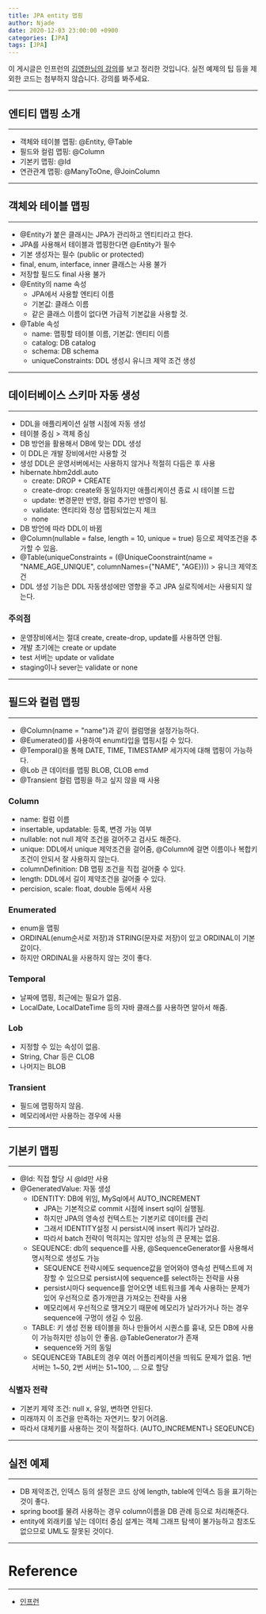 ```yaml
---
title: JPA entity 맵핑
author: Njade
date: 2020-12-03 23:00:00 +0900
categories: [JPA]
tags: [JPA]
---
```


이 게시글은 인프런의 [김영한님의 강의](https://www.inflearn.com/course/ORM-JPA-Basic)를 보고 정리한 것입니다.
실전 예제의 팁 등을 제외한 코드는 첨부하지 않습니다. 강의를 봐주세요.

---

## 엔티티 맵핑 소개
---
* 객체와 테이블 맵핑: @Entity, @Table
* 필드와 컬럼 맵핑: @Column
* 기본키 맵핑: @Id
* 연관관계 맵핑: @ManyToOne, @JoinColumn

---

## 객체와 테이블 맵핑
---
* @Entity가 붙은 클래시는 JPA가 관리하고 엔티티라고 한다.
* JPA를 사용해서 테이블과 맵핑한다면 @Entity가 필수
* 기본 생성자는 필수 (public or protected)
* final, enum, interface, inner 클래스는 사용 불가
* 저장할 필드도 final 사용 불가
* @Entity의 name 속성
    * JPA에서 사용할 엔티티 이름
    * 기본값: 클래스 이름
    * 같은 클래스 이름이 없다면 가급적 기본값을 사용할 것.
* @Table 속성
    * name: 맵핑할 테이블 이름, 기본값: 엔티티 이름
    * catalog: DB catalog
    * schema: DB schema
    * uniqueConstraints: DDL 생성시 유니크 제약 조건 생성

---

## 데이터베이스 스키마 자동 생성
---
* DDL을 애플리케이션 실행 시점에 자동 생성
* 테이블 중심 > 객체 중심
* DB 방언을 활용해서 DB에 맞는 DDL 생성
* 이 DDL은 개발 장비에서만 사용할 것
* 생성 DDL은 운영서버에서는 사용하지 않거나 적절히 다듬은 후 사용
* hibernate.hbm2ddl.auto
    * create: DROP + CREATE
    * create-drop: create와 동일하지만 애플리케이션 종료 시 테이블 드랍
    * update: 변경문만 반영, 컬럼 추가만 반영이 됨.
    * validate: 엔티티와 정상 맵핑되었는지 체크
    * none
* DB 방언에 따라 DDL이 바뀜
* @Column(nullable = false, length = 10, unique = true) 등으로 제약조건을 추가할 수 있음.
* @Table(uniqueConstraints = (@UniqueCoonstraint(name = "NAME_AGE_UNIQUE", columnNames={"NAME", "AGE}))) > 유니크 제약조건
* DDL 생성 기능은 DDL 자동생성에만 영향을 주고 JPA 실로직에서는 사용되지 않는다.
### 주의점
* 운영장비에서는 절대 create, create-drop, update를 사용하면 안됨.
* 개발 초기에는 create or update
* test 서버는 update or validate
* staging이나 sever는 validate or none

---

## 필드와 컬럼 맵핑
---
* @Column(name = "name")과 같이 컬럼명을 설정가능하다.
* @Eumerated()를 사용하여 enum타입을 맵핑시킬 수 있다.
* @Temporal()을 통해 DATE, TIME, TIMESTAMP 세가지에 대해 맵핑이 가능하다.
* @Lob 큰 데이터를 맵핑 BLOB, CLOB emd
* @Transient 컬럼 맵핑을 하고 싶지 않을 때 사용
### Column 
* name: 컬럼 이름
* insertable, updatable: 등록, 변경 가능 여부
* nullable: not null 제약 조건을 걸어주고 검사도 해준다.
* unique: DDL에서 unique 제약조건을 걸어줌, @Column에 걸면 이름이나 복합키 조건이 안되서 잘 사용하지 않는다.
* columnDefinition: DB 맵핑 조건을 직접 걸어줄 수 있다.
* length: DDL에서 길이 제약조건을 걸어줄 수 있다.
* percision, scale: float, double 등에서 사용
### Enumerated
* enum을 맵핑
* ORDINAL(enum순서로 저장)과 STRING(문자로 저장)이 있고 ORDINAL이 기본값이다.
* 하지만 ORDINAL을 사용하지 않는 것이 좋다.
### Temporal
* 날짜에 맵핑, 최근에는 필요가 없음.
* LocalDate, LocalDateTime 등의 자바 클래스를 사용하면 알아서 해줌.
### Lob
* 지정할 수 있는 속성이 없음.
* String, Char 등은 CLOB
* 나머지는 BLOB
### Transient
* 필드에 맵핑하지 않음.
* 메모리에서만 사용하는 경우에 사용

---

## 기본키 맵핑
---
* @Id: 직접 할당 시 @Id만 사용
* @GeneratedValue: 자동 생성
    * IDENTITY: DB에 위임, MySql에서 AUTO_INCREMENT
        * JPA는 기본적으로 commit 시점에 insert sql이 실행됨.
        * 하지만 JPA의 영속성 컨텍스트는 기본키로 데이터를 관리
        * 그래서 IDENTITY설정 시 persist시에 insert 쿼리가 날라감.
        * 따라서 batch 전략이 먹히지는 않지만 성능의 큰 문제는 없음.
    * SEQUENCE: db의 sequence를 사용, @SequenceGenerator를 사용해서 명시적으로 생성도 가능
        * SEQUENCE 전략시에도 sequence값을 얻어와야 영속성 컨텍스트에 저장할 수 있으므로 persist시에 sequence를 select하는 전략을 사용
        * persist시마다 sequence를 얻어오면 네트워크를 계속 사용하는 문제가 있어 우선적으로 증가개만큼 가져오는 전략을 사용
        * 메모리에서 우선적으로 땡겨오기 때문에 메모리가 날라가거나 하는 경우 sequence에 구멍이 생길 수 있음.
    * TABLE: 키 생성 전용 테이블을 하나 만들어서 시퀀스를 흉내, 모든 DB에 사용이 가능하지만 성능이 안 좋음. @TableGenerator가 존재
        * sequence와 거의 동일
    * SEQUENCE와 TABLE의 경우 여러 어플리케이션을 띄워도 문제가 없음. 1번 서버는 1~50, 2번 서버는 51~100, ... 으로 할당
### 식별자 전략
* 기본키 제약 조건: null x, 유일, 변하면 안된다.
* 미래까지 이 조건을 만족하는 자연키느 찾기 어려움.
* 따라서 대체키를 사용하는 것이 적절하다. (AUTO_INCREMENT나 SEQEUNCE)

---

## 실전 예제
---
* DB 제약조건, 인덱스 등의 설정은 코드 상에 length, table에 인덱스 등을 표기하는 것이 좋다.
* spring boot를 물려 사용하는 경우 column이름을 DB 관례 등으로 처리해준다.
* entity에 외래키를 넣는 데이터 중심 설계는 객체 그래프 탐색이 불가능하고 참조도 없으므로 UML도 잘못된 것이다.

---

# Reference
---
- [인프런](https://www.inflearn.com/course/ORM-JPA-Basic)
